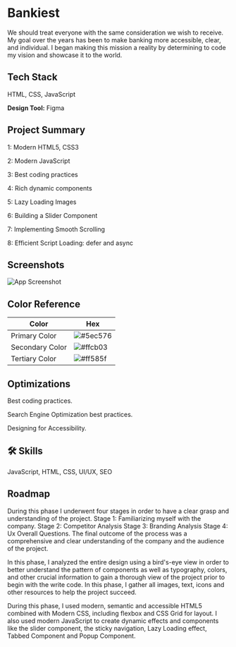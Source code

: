 
# Bankiest

We should treat everyone with the same consideration we wish to receive. My goal over the years has been to make banking more accessible, clear, and individual. I began making this mission a reality by determining to code my vision and showcase it to the world.
## Tech Stack

 HTML, CSS, JavaScript

**Design Tool:** Figma


## Project Summary

1: Modern HTML5, CSS3

2: Modern JavaScript
 
3: Best coding practices 

4: Rich dynamic components

5: Lazy Loading Images 

6: Building a Slider Component 

7: Implementing Smooth Scrolling 

8: Efficient Script Loading: defer and async 
## Screenshots

![App Screenshot](https://i.ibb.co/Bw4dksP/bankiest-mockup.png)


## Color Reference

| Color             | Hex                                                                |
| ----------------- | ------------------------------------------------------------------ |
| Primary Color | ![#5ec576](https://via.placeholder.com/10/5ec576f?text=+) |
| Secondary Color | ![#ffcb03](https://via.placeholder.com/10/ffcb03?text=+) |
| Tertiary Color | ![#ff585f](https://via.placeholder.com/10/ff585f?text=+)|


## Optimizations

Best coding practices.

Search Engine Optimization best practices.

Designing for Accessibility.
## 🛠 Skills
JavaScript, HTML, CSS, UI/UX, SEO


## Roadmap

During this phase I underwent four stages in order to have a clear grasp and understanding of the project. Stage 1: Familiarizing myself with the company. Stage 2: Competitor Analysis Stage 3: Branding Analysis Stage 4: Ux Overall Questions. The final outcome of the process was a comprehensive and clear understanding of the company and the audience of the project. 

In this phase, I analyzed the entire design using a bird's-eye view in order to better understand the pattern of components as well as typography, colors, and other crucial information to gain a thorough view of the project prior to begin with the write code. In this phase, I gather all images, text, icons and other resources to help the project succeed. 

During this phase, I used modern, semantic and accessible HTML5 combined with Modern CSS, including flexbox and CSS Grid for layout. I also used modern JavaScript to create dynamic effects and components like the slider component, the sticky navigation, Lazy Loading effect, Tabbed Component and Popup Component. 

